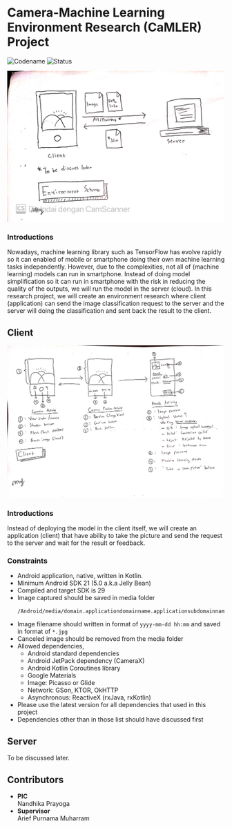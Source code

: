 # Camera-Machine Learning Environment Research (CaMLER) Project
![Codename](https://img.shields.io/badge/Codename-CaMLER-blue)
![Status](https://img.shields.io/badge/Status-Active-green)

![Schema](screenshot01.jpg)

### Introductions
Nowadays, machine learning library such as TensorFlow has evolve rapidly so it can enabled of mobile or smartphone doing their own machine learning tasks independently. However, due to the complexities, not all of (machine learning) models can run in smartphone. Instead of doing model simplification so it can run in smartphone with the risk in reducing the quality of the outputs, we will run the model in the server (cloud). In this research project, we will create an environment research where client (application) can send the image classification request to the server and the server will doing the classification and sent back the result to the client.

## Client
![Application schema](screenshot02.jpg)

### Introductions
Instead of deploying the model in the client itself, we will create an application (client) that have ability to take the picture and send the request to the server and wait for the result or feedback. 

### Constraints
- Android application, native, written in Kotlin.
- Minimum Android SDK 21 (5.0 a.k.a Jelly Bean)
- Compiled and target SDK is 29
- Image captured should be saved in media folder<br>
    ```
  /Android/media/domain.applicationdomainname.applicationsubdomainname/applicationname/images/
    ```
- Image filename should written in format of `yyyy-mm-dd hh:mm` and saved in format of `*.jpg`
- Canceled image should be removed from the media folder
- Allowed dependencies,<br>
  - Android standard dependencies
  - Android JetPack dependency (CameraX)
  - Android Kotlin Coroutines library
  - Google Materials
  - Image: Picasso or Glide
  - Network: GSon, KTOR, OkHTTP
  - Asynchronous: ReactiveX (rxJava, rxKotlin)
- Please use the latest version for all dependencies that used in this project
- Dependencies other than in those list should have discussed first

## Server
To be discussed later.

## Contributors
- **PIC**<br>
  Nandhika Prayoga
- **Supervisor**<br>
  Arief Purnama Muharram